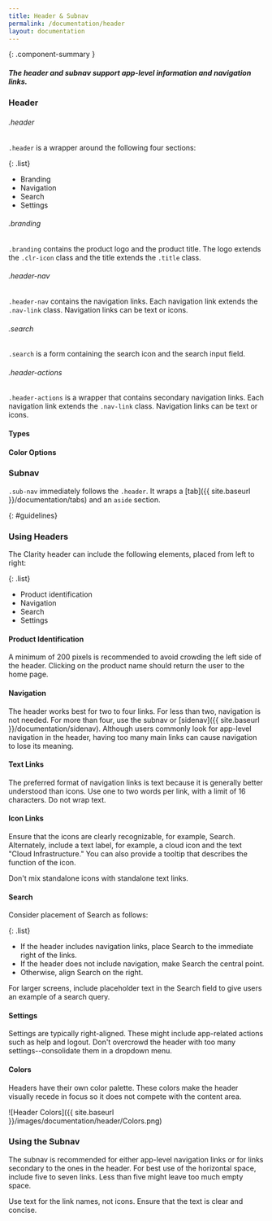 ```yaml
---
title: Header & Subnav
permalink: /documentation/header
layout: documentation
---
```


{: .component-summary }
##### The header and subnav support app-level information and navigation links.

### Header

###### .header

<code class="clr-code">.header</code> is a wrapper around the following four sections:

{: .list}
- Branding
- Navigation
- Search
- Settings

###### .branding

<code class="clr-code">.branding</code> contains the product logo and the product title. The logo extends the <code class="clr-code">.clr-icon</code> class and the title extends the <code class="clr-code">.title</code> class.

###### .header-nav

<code class="clr-code">.header-nav</code> contains the navigation links. Each navigation link extends the <code class="clr-code">.nav-link</code> class. Navigation links can be text or icons.

###### .search

<code class="clr-code">.search</code> is a form containing the search icon and the search input field.

###### .header-actions

<code class="clr-code">.header-actions</code> is a wrapper that contains secondary navigation links. Each navigation link extends the <code class="clr-code">.nav-link</code> class. Navigation links can be text or icons.

#### Types
<clr-header-demo-types></clr-header-demo-types>

#### Color Options
<clr-header-demo-colors></clr-header-demo-colors>

### Subnav

<code class="clr-code">.sub-nav</code> immediately follows the <code class="clr-code">.header</code>. It wraps a [tab]({{ site.baseurl }}/documentation/tabs) and an <code class="clr-code">aside</code> section.

<clr-nav-demo-subnav></clr-nav-demo-subnav>

{: #guidelines}
### Using Headers

The Clarity header can include the following elements, placed from left to right:

{: .list}
- Product identification
- Navigation
- Search
- Settings

<!--![Navigation]({{ site.baseurl }}/images/documentation/header/Navigation_header.png)-->

#### Product Identification
A minimum of 200 pixels is recommended to avoid crowding the left side of the header.  Clicking on the product name should return the user to the home page.

#### Navigation

The header works best for two to four links. For less than two, navigation is not needed. For more than four, use the subnav or [sidenav]({{ site.baseurl }}/documentation/sidenav).  Although users commonly look for app-level navigation in the header, having too many main links can cause navigation to lose its meaning.


#### Text Links

The preferred format of navigation links is text because it is generally better understood than icons.  Use one to two words per link, with a limit of 16 characters.  Do not wrap text.

#### Icon Links

Ensure that the icons are clearly recognizable, for example, Search. Alternately, include a text label, for example, a cloud icon and the text "Cloud Infrastructure."  You can also provide a tooltip that describes the function of the icon.

Don't mix standalone icons with standalone text links.

#### Search

Consider placement of Search as follows:

{: .list}
- If the header includes navigation links, place Search to the immediate right of the links.
- If the header does not include navigation, make Search the central point.
- Otherwise, align Search on the right.

For larger screens, include placeholder text in the Search field to give users an example of a search query.

<!--![Search]({{ site.baseurl }}/images/documentation/header/Search_header.png)-->

#### Settings

Settings are typically right-aligned.  These might include app-related actions such as help and logout.  Don't overcrowd the header with too many settings--consolidate them in a dropdown menu.

#### Colors

Headers have their own color palette.  These colors make the header visually recede in focus so it does not compete with the content area.

![Header Colors]({{ site.baseurl }}/images/documentation/header/Colors.png)

### Using the Subnav
The subnav is recommended for either app-level navigation links or for links secondary to the ones in the header. For best use of the horizontal space, include five to seven links.  Less than five might leave too much empty space.

Use text for the link names, not icons. Ensure that the text is clear and concise.

<!--
![Subnav]({{ site.baseurl }}/images/documentation/header/Subnav_header.png)-->
